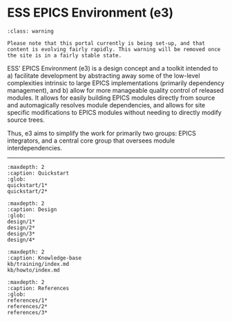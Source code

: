 # ESS EPICS Environment (e3)

```{admonition} Under Construction
:class: warning

Please note that this portal currently is being set-up, and that content is evolving fairly rapidly. This warning will be removed once the site is in a fairly stable state.
```

ESS' EPICS Environment (e3) is a design concept and a toolkit intended to a) facilitate development by abstracting away some of the low-level complexities intrinsic to large EPICS implementations (primarily dependency management), and b) allow for more manageable quality control of released modules. It allows for easily building EPICS modules directly from source and automagically resolves module dependencies, and allows for site specific modifications to EPICS modules without needing to directly modify source trees.

Thus, e3 aims to simplify the work for primarily two groups: EPICS integrators, and a central core group that oversees module interdependencies.

---

```{toctree}
:maxdepth: 2
:caption: Quickstart
:glob:
quickstart/1*
quickstart/2*
```

```{toctree}
:maxdepth: 2
:caption: Design
:glob:
design/1*
design/2*
design/3*
design/4*
```

```{toctree}
:maxdepth: 2
:caption: Knowledge-base
kb/training/index.md
kb/howto/index.md
```

```{toctree}
:maxdepth: 2
:caption: References
:glob:
references/1*
references/2*
references/3*
```
